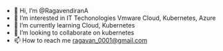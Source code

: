 - 👋 Hi, I’m @RagavendiranA
- 👀 I’m interested in IT Techonologies Vmware Cloud, Kubernetes, Azure
- 🌱 I’m currently learning Cloud, Kubernetes
- 💞️ I’m looking to collaborate on kubernetes
- 📫 How to reach me ragavan_0001@gmail.com

<!---
RagavendiranA/RagavendiranA is a ✨ special ✨ repository because its `README.md` (this file) appears on your GitHub profile.
You can click the Preview link to take a look at your changes.
--->
